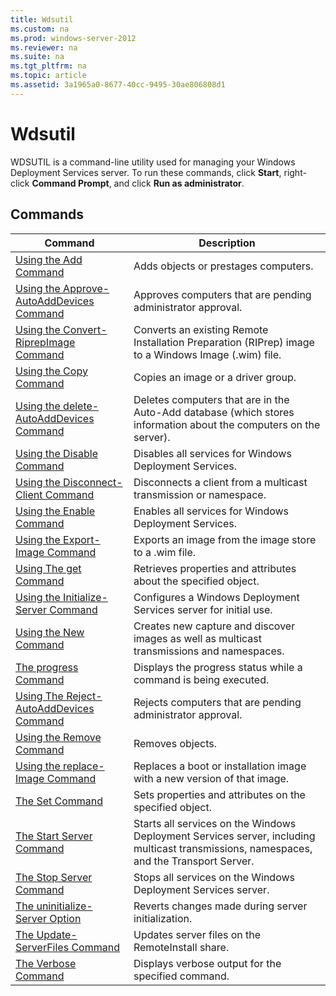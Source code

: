 ```yaml
---
title: Wdsutil
ms.custom: na
ms.prod: windows-server-2012
ms.reviewer: na
ms.suite: na
ms.tgt_pltfrm: na
ms.topic: article
ms.assetid: 3a1965a0-8677-40cc-9495-30ae806808d1
---
```

# Wdsutil
WDSUTIL is a command\-line utility used for managing your Windows Deployment Services server. To run these commands, click **Start**, right\-click **Command Prompt**, and click **Run as administrator**.  
  
## Commands  
  
|Command|Description|  
|-----------|---------------|  
|[Using the Add Command](Using-the-Add-Command.md)|Adds objects or prestages computers.|  
|[Using the Approve-AutoAddDevices Command](Using-the-Approve-AutoAddDevices-Command.md)|Approves computers that are pending administrator approval.|  
|[Using the Convert-RiprepImage Command](Using-the-Convert-RiprepImage-Command.md)|Converts an existing Remote Installation Preparation \(RIPrep\) image to a Windows Image \(.wim\) file.|  
|[Using the Copy Command](Using-the-Copy-Command.md)|Copies an image or a driver group.|  
|[Using the delete-AutoAddDevices Command](Using-the-delete-AutoAddDevices-Command.md)|Deletes computers that are in the Auto\-Add database \(which stores information about the computers on the server\).|  
|[Using the Disable Command](Using-the-Disable-Command.md)|Disables all services for Windows Deployment Services.|  
|[Using the Disconnect-Client Command](Using-the-Disconnect-Client-Command.md)|Disconnects a client from a multicast transmission or namespace.|  
|[Using the Enable Command](Using-the-Enable-Command.md)|Enables all services for Windows Deployment Services.|  
|[Using the Export-Image Command](Using-the-Export-Image-Command.md)|Exports an image from the image store to a .wim file.|  
|[Using The get Command](Using-The-get-Command.md)|Retrieves properties and attributes about the specified object.|  
|[Using the Initialize-Server Command](Using-the-Initialize-Server-Command.md)|Configures a Windows Deployment Services server for initial use.|  
|[Using the New Command](Using-the-New-Command.md)|Creates new capture and discover images as well as multicast transmissions and namespaces.|  
|[The progress Command](The-progress-Command.md)|Displays the progress status while a command is being executed.|  
|[Using The Reject-AutoAddDevices Command](Using-The-Reject-AutoAddDevices-Command.md)|Rejects computers that are pending administrator approval.|  
|[Using the Remove Command](Using-the-Remove-Command.md)|Removes objects.|  
|[Using the replace-Image Command](Using-the-replace-Image-Command.md)|Replaces a boot or installation image with a new version of that image.|  
|[The Set Command](The-Set-Command.md)|Sets properties and attributes on the specified object.|  
|[The Start Server Command](The-Start-Server-Command.md)|Starts all services on the Windows Deployment Services server, including multicast transmissions, namespaces, and the Transport Server.|  
|[The Stop Server Command](The-Stop-Server-Command.md)|Stops all services on the Windows Deployment Services server.|  
|[The uninitialize-Server Option](The-uninitialize-Server-Option.md)|Reverts changes made during server initialization.|  
|[The Update-ServerFiles Command](The-Update-ServerFiles-Command.md)|Updates server files on the RemoteInstall share.|  
|[The Verbose Command](The-Verbose-Command.md)|Displays verbose output for the specified command.|  
  

